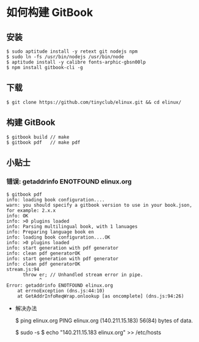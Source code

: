 
# 如何构建 GitBook

## 安装

    $ sudo aptitude install -y retext git nodejs npm
    $ sudo ln -fs /usr/bin/nodejs /usr/bin/node
    $ aptitude install -y calibre fonts-arphic-gbsn00lp
    $ npm install gitbook-cli -g

## 下载

    $ git clone https://github.com/tinyclub/elinux.git && cd elinux/

## 构建 GitBook

    $ gitbook build // make
    $ gitbook pdf   // make pdf

## 小贴士

### 错误: getaddrinfo ENOTFOUND elinux.org

    $ gitbook pdf
    info: loading book configuration....
    warn: you should specify a gitbook version to use in your book.json, for example: 2.x.x
    info: OK
    info: >0 plugins loaded
    info: Parsing multilingual book, with 1 lanuages
    info: Preparing language book en
    info: loading book configuration....OK
    info: >0 plugins loaded
    info: start generation with pdf generator
    info: clean pdf generatorOK
    info: start generation with pdf generator
    info: clean pdf generatorOK
    stream.js:94
          throw er; // Unhandled stream error in pipe.
                ^
    Error: getaddrinfo ENOTFOUND elinux.org
        at errnoException (dns.js:44:10)
        at GetAddrInfoReqWrap.onlookup [as oncomplete] (dns.js:94:26)

* 解决办法

	$ ping elinux.org
	PING elinux.org (140.211.15.183) 56(84) bytes of data.

	$ sudo -s
	$ echo "140.211.15.183 elinux.org" >> /etc/hosts
